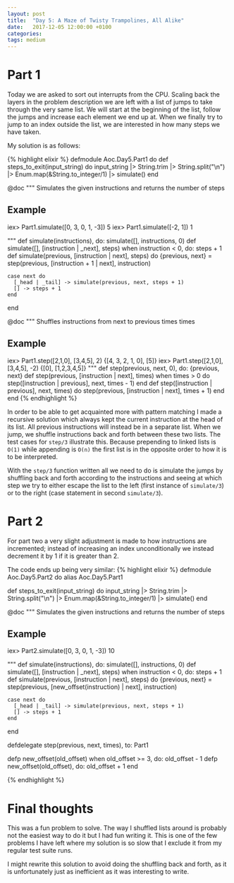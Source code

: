 ```yaml
---
layout: post
title:  "Day 5: A Maze of Twisty Trampolines, All Alike"
date:   2017-12-05 12:00:00 +0100
categories:
tags: medium
---
```

# Part 1
Today we are asked to sort out interrupts from the CPU. Scaling back the layers
in the problem description we are left with a list of jumps to take through the
very same list. We will start at the beginning of the list, follow the jumps and
increase each element we end up at. When we finally try to jump to an index
outside the list, we are interested in how many steps we have taken.

My solution is as follows:

{% highlight elixir %}
defmodule Aoc.Day5.Part1 do
  def steps_to_exit(input_string) do
    input_string
    |> String.trim
    |> String.split("\n")
    |> Enum.map(&String.to_integer/1)
    |> simulate()
  end

  @doc """
  Simulates the given instructions and returns the number of steps
  ## Example
  iex> Part1.simulate([0, 3, 0, 1, -3])
  5
  iex> Part1.simulate([-2, 1])
  1

  """
  def simulate(instructions), do: simulate([], instructions, 0)
  def simulate([], [instruction | _next], steps) when instruction < 0, do: steps + 1
  def simulate(previous, [instruction | next], steps) do
    {previous, next} = step(previous, [instruction + 1 | next], instruction)

    case next do
      [_head | _tail] -> simulate(previous, next, steps + 1)
      [] -> steps + 1
    end
  end

  @doc """
  Shuffles instructions from next to previous times times
  ## Example
  iex> Part1.step([2,1,0], [3,4,5], 2)
  {[4, 3, 2, 1, 0], [5]}
  iex> Part1.step([2,1,0], [3,4,5], -2)
  {[0], [1,2,3,4,5]}
  """
  def step(previous, next, 0), do: {previous, next}
  def step(previous, [instruction | next], times) when times > 0 do
    step([instruction | previous], next, times - 1)
  end
  def step([instruction | previous], next, times) do
    step(previous, [instruction | next], times + 1)
  end
end
{% endhighlight %}

In order to be able to get acquainted more with pattern matching I made a
recursive solution which always kept the current instruction at the head of its
list. All previous instructions will instead be in a separate list. When we
jump, we shuffle instructions back and forth between these two lists. The test
cases for `step/3` illustrate this. Because prepending to linked lists is `O(1)`
while appending is `O(n)` the first list is in the opposite order to how it is
to be interpreted.

With the `step/3` function written all we need to do is simulate the jumps by
shuffling back and forth according to the instructions and seeing at which step
we try to either escape the list to the left (first instance of `simulate/3`) or
to the right (case statement in second `simulate/3`).

# Part 2
For part two a very slight adjustment is made to how instructions are
incremented; instead of increasing an index unconditionally we instead decrement
it by 1 if it is greater than 2.

The code ends up being very similar:
{% highlight elixir %}
defmodule Aoc.Day5.Part2 do
  alias Aoc.Day5.Part1

  def steps_to_exit(input_string) do
    input_string
    |> String.trim
    |> String.split("\n")
    |> Enum.map(&String.to_integer/1)
    |> simulate()
  end

  @doc """
  Simulates the given instructions and returns the number of steps

  ## Example

  iex> Part2.simulate([0, 3, 0, 1, -3])
  10
    
  """
  def simulate(instructions), do: simulate([], instructions, 0)
  def simulate([], [instruction | _next], steps) when instruction < 0, do: steps + 1
  def simulate(previous, [instruction | next], steps) do
    {previous, next} = step(previous, [new_offset(instruction) | next], instruction)

    case next do
      [_head | _tail] -> simulate(previous, next, steps + 1)
      [] -> steps + 1
    end
  end

  defdelegate step(previous, next, times), to: Part1

  defp new_offset(old_offset) when old_offset >= 3, do: old_offset - 1
  defp new_offset(old_offset), do: old_offset + 1
end

{% endhighlight %}

# Final thoughts
This was a fun problem to solve. The way I shuffled lists around is probably not
the easiest way to do it but I had fun writing it. This is one of the few
problems I have left where my solution is so slow that I exclude it from my
regular test suite runs.

I might rewrite this solution to avoid doing the shuffling back and forth, as it
is unfortunately just as inefficient as it was interesting to write.
